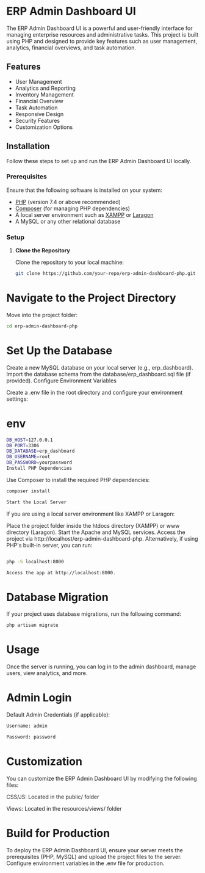 # ERP Admin Dashboard UI

The ERP Admin Dashboard UI is a powerful and user-friendly interface for managing enterprise resources and administrative tasks. This project is built using PHP and designed to provide key features such as user management, analytics, financial overviews, and task automation.

## Features
- User Management
- Analytics and Reporting
- Inventory Management
- Financial Overview
- Task Automation
- Responsive Design
- Security Features
- Customization Options

## Installation

Follow these steps to set up and run the ERP Admin Dashboard UI locally.

### Prerequisites

Ensure that the following software is installed on your system:
- [PHP](https://www.php.net/) (version 7.4 or above recommended)
- [Composer](https://getcomposer.org/) (for managing PHP dependencies)
- A local server environment such as [XAMPP](https://www.apachefriends.org/index.html) or [Laragon](https://laragon.org/)
- A MySQL or any other relational database

### Setup

1. **Clone the Repository**

   Clone the repository to your local machine:

   ```bash
   git clone https://github.com/your-repo/erp-admin-dashboard-php.git


# Navigate to the Project Directory

Move into the project folder:


```bash
cd erp-admin-dashboard-php
```
# Set Up the Database

Create a new MySQL database on your local server (e.g., erp_dashboard).
Import the database schema from the database/erp_dashboard.sql file (if provided).
Configure Environment Variables

Create a .env file in the root directory and configure your environment settings:

# env
```bash
DB_HOST=127.0.0.1
DB_PORT=3306
DB_DATABASE=erp_dashboard
DB_USERNAME=root
DB_PASSWORD=yourpassword
Install PHP Dependencies
```
Use Composer to install the required PHP dependencies:


```bash
composer install
```
```bash
Start the Local Server
```
If you are using a local server environment like XAMPP or Laragon:

Place the project folder inside the htdocs directory (XAMPP) or www directory (Laragon).
Start the Apache and MySQL services.
Access the project via http://localhost/erp-admin-dashboard-php.
Alternatively, if using PHP's built-in server, you can run:

```bash

php -S localhost:8000
```
```bash
Access the app at http://localhost:8000.
```
# Database Migration 

If your project uses database migrations, run the following command:

```bash
php artisan migrate
```
# Usage
Once the server is running, you can log in to the admin dashboard, manage users, view analytics, and more.

# Admin Login
Default Admin Credentials (if applicable):
```bash
Username: admin
```
```bash
Password: password
```
# Customization
You can customize the ERP Admin Dashboard UI by modifying the following files:

CSS/JS: Located in the public/ folder

Views: Located in the resources/views/ folder

# Build for Production

To deploy the ERP Admin Dashboard UI, ensure your server meets the prerequisites (PHP, MySQL) and upload the project files to the server. Configure environment variables in the .env file for production.
